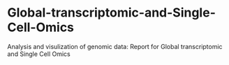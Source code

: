 # Global-transcriptomic-and-Single-Cell-Omics
Analysis and visulization of genomic data: Report for Global transcriptomic and Single Cell Omics
